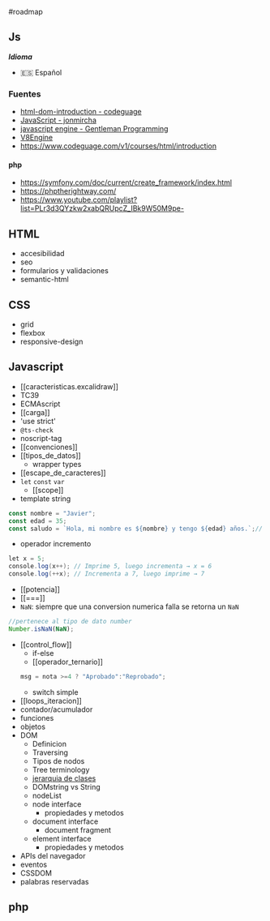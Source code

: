 #roadmap
## Js
***Idioma***
- 🇪🇸 Español
### Fuentes
- [html-dom-introduction - codeguage](https://www.codeguage.com/courses/js/html-dom-introduction)
- [JavaScript - jonmircha](https://youtube.com/playlist?list=PLvq-jIkSeTUZ6QgYYO3MwG9EMqC-KoLXA&si=hjBmqpIkLySKaJQU) 
- [javascript engine - Gentleman Programming](https://youtu.be/JeyR30L_zmk?si=E9AEYhM28QqtoQU6)
- [V8Engine](https://youtu.be/xckH5s3UuX4?si=IbI34pykt_WXzqnY)
- https://www.codeguage.com/v1/courses/html/introduction
#### php
- https://symfony.com/doc/current/create_framework/index.html
- https://phptherightway.com/
- https://www.youtube.com/playlist?list=PLr3d3QYzkw2xabQRUpcZ_IBk9W50M9pe-
## HTML
- accesibilidad
- seo
- formularios y validaciones
- semantic-html
## CSS
- grid
- flexbox
- responsive-design
## Javascript
- [[caracteristicas.excalidraw]]
- TC39
- ECMAscript
- [[carga]]
- 'use strict'
- `@ts-check`
- noscript-tag
- [[convenciones]]
- [[tipos_de_datos]] 
	- wrapper types
- [[escape_de_caracteres]]
- `let` `const` `var`
	- [[scope]]
- template string
```js
const nombre = "Javier";
const edad = 35;
const saludo = `Hola, mi nombre es ${nombre} y tengo ${edad} años.`;// se puede incrustar ademas de variables codigo tambien
```
- operador incremento
```csharp
let x = 5;
console.log(x++); // Imprime 5, luego incrementa → x = 6
console.log(++x); // Incrementa a 7, luego imprime → 7
```
- [[potencia]]
- [[===]]
- `NaN`: siempre que una conversion numerica falla se retorna un `NaN`
```js
//pertenece al tipo de dato number
Number.isNaN(NaN);
```
- [[control_flow]]
	- if-else
	- [[operador_ternario]]
	```js
	msg = nota >=4 ? "Aprobado":"Reprobado";
	```
	- switch simple
- [[loops_iteracion]]
- contador/acumulador
- funciones
- objetos
- DOM
	- Definicion
	- Traversing
	- Tipos de nodos
	- Tree terminology
	- [jerarquia de clases](https://www.codeguage.com/static/images/content/js/dom-classes.png)
	- DOMstring vs String
	- nodeList
	- node interface
		- propiedades y metodos
	- document interface
		- document fragment
	- element interface
		- propiedades y metodos
-  APIs del navegador
- eventos
- CSSDOM
- palabras reservadas

## php
